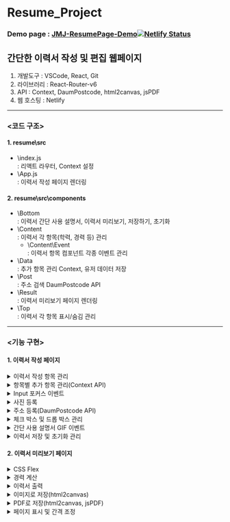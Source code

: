 # Resume_Project
### Demo page : <a href="https://jmj-resume-page.netlify.app/" target="_blank">JMJ-ResumePage-Demo</a>[![Netlify Status](https://api.netlify.com/api/v1/badges/5fd08a12-3d02-4be8-9cee-760bbf7d8a83/deploy-status)](https://app.netlify.com/sites/jmj-resume-page/deploys)

## 간단한 이력서 작성 및 편집 웹페이지
1. 개발도구 : VSCode, React, Git
2. 라이브러리 : React-Router-v6
3. API : Context, DaumPostcode, html2canvas, jsPDF
4. 웹 호스팅 : Netlify

***

### <코드 구조>

#### 1. resume\src
* \index.js   
: 리액트 라우터, Context 설정
* \App.js   
: 이력서 작성 페이지 렌더링

#### 2. resume\src\components
* \Bottom   
: 이력서 간단 사용 설명서, 이력서 미리보기, 저장하기, 초기화
* \Content   
: 이력서 각 항목(학력, 경력 등) 관리
  * \Content\Event   
  : 이력서 항목 컴포넌트 각종 이벤트 관리
* \Data   
: 추가 항목 관리 Context, 유저 데이터 저장
* \Post   
: 주소 검색 DaumPostcode API
* \Result   
: 이력서 미리보기 페이지 렌더링
* \Top   
: 이력서 각 항목 표시/숨김 관리

***

### <기능 구현>
#### 1. 이력서 작성 페이지

<details>
<summary>이력서 작성 항목 관리</summary>
<div markdown="1">
<img width="100%" src="https://user-images.githubusercontent.com/44563747/183281541-37909728-e6e6-4abc-b746-c8017615e83a.gif"/>
</div>
</details>

<details>
<summary>항목별 추가 항목 관리(Context API)</summary>
<div markdown="1">
<img width="100%" src="https://user-images.githubusercontent.com/44563747/183281540-fefce378-c0aa-48a0-82af-37f05713ef27.gif"/>
</div>
</details>

<details>
<summary>Input 포커스 이벤트</summary>
<div markdown="1">
<img width="100%" src="https://user-images.githubusercontent.com/44563747/183281539-22071aa7-b845-47b1-a71d-22a0bf11736a.gif"/>
</div>
</details>

<details>
<summary>사진 등록</summary>
<div markdown="1">
<img width="100%" src="https://user-images.githubusercontent.com/44563747/183281538-df29fe71-7e85-48c4-b4c0-08e541ef9367.gif"/>
</div>
</details>

<details>
<summary>주소 등록(DaumPostcode API)</summary>
<div markdown="1">
<img width="100%" src="https://user-images.githubusercontent.com/44563747/183281537-953fdf10-2089-410a-a421-ef899af8a86f.gif"/>
</div>
</details>

<details>
<summary>체크 박스 및 드롭 박스 관리</summary>
<div markdown="1">
<img width="100%" src="https://user-images.githubusercontent.com/44563747/183281536-9f33ebc2-dcc3-441b-a191-4ebd994b7fbf.gif"/>
</div>
</details>

<details>
<summary>간단 사용 설명서 GIF 이벤트</summary>
<div markdown="1">
<img width="100%" src="https://user-images.githubusercontent.com/44563747/183281534-1608929b-d2f0-478c-a18c-eacbb2592f40.gif"/>
</div>
</details>

<details>
<summary>이력서 저장 및 초기화 관리</summary>
<div markdown="1">
<img width="100%" src="https://user-images.githubusercontent.com/44563747/183281535-c6bc5cd9-af2c-4162-aaf4-e1f72205797c.gif"/>
</div>
</details>   

#### 2. 이력서 미리보기 페이지

<details>
<summary>CSS Flex</summary>
<div markdown="1">
<img width="100%" src="https://user-images.githubusercontent.com/44563747/183281533-a4f80f7d-61bd-431a-b61d-bd980167b04a.gif"/>
</div>
</details>

<details>
<summary>경력 계산</summary>
<div markdown="1">
<img width="100%" src="https://user-images.githubusercontent.com/44563747/183281531-fc21e6c9-1b8c-446f-9ae0-77c8a8777116.gif"/>
</div>
</details>

<details>
<summary>이력서 출력</summary>
<div markdown="1">
<img width="100%" src="https://user-images.githubusercontent.com/44563747/183281529-3979b10d-9cee-4fd7-9ce5-7bd4020ac04b.gif"/>
</div>
</details>

<details>
<summary>이미지로 저장(html2canvas)</summary>
<div markdown="1">
<img width="100%" src="https://user-images.githubusercontent.com/44563747/183281528-c74879f7-3c32-470b-97ff-5cf9a778bc60.gif"/>
</div>
</details>

<details>
<summary>PDF로 저장(html2canvas, jsPDF)</summary>
<div markdown="1">
<img width="100%" src="https://user-images.githubusercontent.com/44563747/183281527-690cde75-f08c-4b96-bfd0-05359a483fd5.gif"/>
</div>
</details>

<details>
<summary>페이지 표시 및 간격 조정</summary>
<div markdown="1">
<img width="100%" src="https://user-images.githubusercontent.com/44563747/183281525-e1f7df75-aa05-498c-8ca5-9e9eee37f731.gif"/>
</div>
</details>